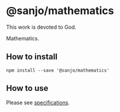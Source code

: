 # @sanjo/mathematics

This work is devoted to God.

Mathematics.

## How to install

```
npm install --save '@sanjo/mathematics'
```

## How to use

Please see [specifications](./src/).
